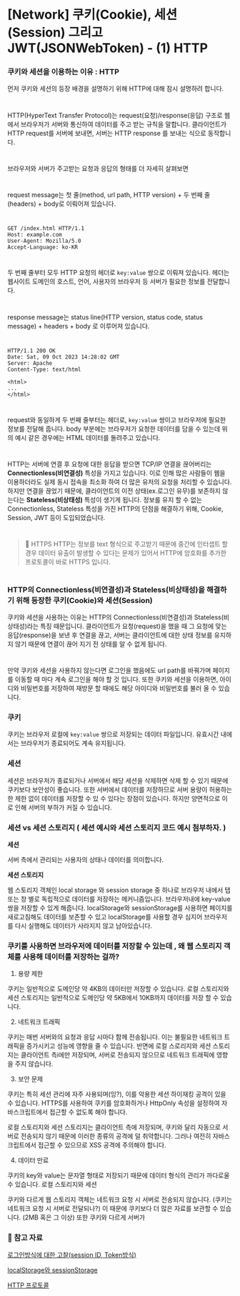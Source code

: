 # [Network] 쿠키(Cookie), 세션(Session) 그리고 JWT(JSONWebToken) - (1) HTTP

### **쿠키와 세션을 이용하는 이유 : HTTP**

먼저 쿠키와 세션의 등장 배경을 설명하기 위해 HTTP에 대해 잠시 설명하려 합니다.

#

HTTP(HyperText Transfer Protocol)는 request(요청)/response(응답) 구조로 웹에서 브라우저가 서버와 통신하여 데이터를 주고 받는 규칙을 말합니다. 클라이언트가 HTTP request를 서버에 보내면, 서버는 HTTP response 를 보내는 식으로 동작합니다.

#

브라우저와 서버가 주고받는 요청과 응답의 형태를 더 자세히 살펴보면

#

request message는 첫 줄(method, url path, HTTP version) + 두 번째 줄(headers) + body로 이뤄어져 있습니다.

#

```
GET /index.html HTTP/1.1
Host: example.com
User-Agent: Mozilla/5.0
Accept-Language: ko-KR
```

#

두 번째 줄부터 모두 HTTP 요청의 헤더로 `key:value` 쌍으로 이뤄져 있습니다. 헤더는 웹사이트 도메인의 호스트, 언어, 사용자의 브라우저 등 서버가 필요한 정보를 전달합니다.

#

response message는 status line(HTTP version, status code, status message) + headers + body 로 이루어져 있습니다.

#

```
HTTP/1.1 200 OK
Date: Sat, 09 Oct 2023 14:28:02 GMT
Server: Apache
Content-Type: text/html

<html>
...
</html>
```

#

request와 동일하게 두 번째 줄부터는 헤더로, `key:value` 쌍이고 브라우저에 필요한 정보를 전달해 줍니다. body 부분에는 브라우저가 요청한 데이터를 담을 수 있는데 위의 예시 같은 경우에는 HTML 데이터를 돌려주고 있습니다.

#

HTTP는 서버에 연결 후 요청에 대한 응답을 받으면 TCP/IP 연결을 끊어버리는 **Connectionless(비연결성)** 특성을 가지고 있습니다. 이로 인해 많은 사람들이 웹을 이용하더라도 실제 동시 접속을 최소화 하여 더 많은 유저의 요청을 처리할 수 있습니다. 하지만 연결을 끊었기 때문에, 클라이언트의 이전 상태(ex.로그인 유무)를 보존하지 않는다는 **Stateless(비상태성)** 특성이 생기게 됩니다. 정보를 유지 할 수 없는 Connectionless, Stateless 특성을 가진 HTTP의 단점을 해결하기 위해, Cookie, Session, JWT 등이 도입되었습니다.

#

> 🔅 HTTPS
> HTTP는 정보를 text 형식으로 주고받기 때문에 중간에 인터셉트 할 경우 데이터 유출이 발생할 수 있다는 문제가 있어서 HTTP에 암호화를 추가한 프로토콜이 바로 HTTPS 입니다.

#

### HTTP의 Connectionless(비연결성)과 Stateless(비상태성)을 해결하기 위해 등장한 쿠키(Cookie)와 세션(Session)

쿠키와 세션을 사용하는 이유는 HTTP의 Connectionless(비연결성)과 Stateless(비상태성)라는 특징 때문입니다. 클라이언트가 요청(request)을 했을 때 그 요청에 맞는 응답(response)을 보낸 후 연결을 끊고, 서버는 클라이언트에 대한 상태 정보를 유지하지 않기 때문에 연결이 끊어 지기 전 상태를 알 수 없게 됩니다.

#

만약 쿠키와 세션을 사용하지 않는다면 로그인을 했음에도 url path를 바꿔가며 페이지를 이동할 때 마다 계속 로그인을 해야 할 것 입니다. 또한 쿠키와 세션을 이용하면, 아이디와 비밀번호를 저장하여 재방문 할 때에도 해당 아이디와 비밀번호를 불러 올 수 있습니다.

### **쿠키**

쿠키는 브라우저 로컬에 `key:value` 쌍으로 저장되는 데이터 파일입니다. 유효시간 내에서는 브라우저가 종료되어도 계속 유지됩니다.

### **세션**

세션은 브라우저가 종료되거나 서버에서 해당 세션을 삭제하면 삭제 할 수 있기 때문에 쿠키보다 보안성이 좋습니다. 또한 서버에서 데이터를 저장하므로 서버 용량이 허용하는 한 제한 없이 데이터를 저장할 수 있 수 있다는 장점이 있습니다. 하지만 양면적으로 이로 인해 서버의 부하가 커질 수 있습니다.

### **세션 vs 세션 스토리지 ( 세션 예시와 세션 스토리지 코드 예시 첨부하자. )**

**세션**

서버 측에서 관리되는 사용자의 상태나 데이터를 의미합니다.

**세션 스토리지**

웹 스토리지 객체인 local storage 와 session storage 중 하나로 브라우저 내에서 탭 또는 창 별로 독립적으로 데이터를 저장하는 메커니즘입니다. 브라우저내에 key-value 쌍을 저장할 수 있게 해줍니다. localStorage와 sessionStorage를 사용하면 페이지를 새로고침해도 데이터를 보존할 수 있고 localStorage를 사용할 경우 심지어 브라우저를 다시 실행해도 데이터가 사라지지 않고 남아있습니다.

### 쿠키를 사용하면 브라우저에 데이터를 저장할 수 있는데 , 왜 웹 스토리지 객체를 사용해 데이터를 저장하는 걸까?

1.  용량 제한

쿠키는 일반적으로 도메인당 약 4KB의 데이터만 저장할 수 있습니다. 로컬 스토리지와 세션 스토리지는 일반적으로 도메인당 약 5KB에서 10KB까지 데이터를 저장 할 수 있습니다.

2.  네트워크 트래픽

쿠키는 매번 서버와의 요청과 응답 시마다 함께 전송됩니다. 이는 불필요한 네트워크 트래픽을 증가시키고 성능에 영향을 줄 수 있습니다. 반면에 로컬 스로리지와 세션 스토리지는 클라이언트 측i에만 저장되며, 서버로 전송되지 않으므로 네트워크 트래픽에 영향을 주지 않습니다.

3.  보안 문제

쿠키는 특히 세션 관리에 자주 사용되며(잉?), 이를 악용한 세션 하이재킹 공격이 있을 수 있습니다. HTTPS를 사용하여 쿠키를 암호화하거나 HttpOnly 속성을 설정하여 자바스크립트에서 접근할 수 없도록 해야 합니다.

로컬 스토리지와 세션 스토리지는 클라이언트 측에 저장되며, 쿠키와 달리 자동으로 서버로 전송되지 않기 때문에 이러한 종류의 공격에 덜 취약합니다. 그러나 여전히 자바스크립트에서 접근할 수 있으므로 XSS 공격에 주의해야 합니다.

4.  데이터 만료

쿠키의 key와 value는 문자열 형태로 저장되기 때문에 데이터 형식의 관리가 까다로울 수 있습니다. 로컬 스토리지와 세션

쿠키와 다르게 웹 스토리지 객체는 네트워크 요청 시 서버로 전송되지 않습니다. (쿠키는 네트워크 요청 시 서버로 전달되나?) 이 때문에 쿠키보다 더 많은 자료를 보관할 수 있습니다. (2MB 혹은 그 이상) 또한 쿠키와 다르게 서버가

### 🦋 참고 자료

[로그인방식에 대한 고찰(session ID, Token방식)](https://velog.io/@chhw130/%EB%A1%9C%EA%B7%B8%EC%9D%B8%EB%B0%A9%EC%8B%9D%EC%97%90-%EB%8C%80%ED%95%9C-%EA%B3%A0%EC%B0%B0session-ID-Token%EB%B0%A9%EC%8B%9D)

[localStorage와 sessionStorage](https://ko.javascript.info/localstorage)

[HTTP 프로토콜](https://docs.tosspayments.com/resources/glossary/http-protocol#http-%ED%94%84%EB%A1%9C%ED%86%A0%EC%BD%9C)
